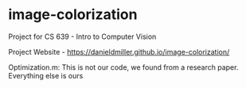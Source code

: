 # image-colorization
Project for CS 639 - Intro to Computer Vision

Project Website - https://danieldmiller.github.io/image-colorization/

Optimization.m: This is not our code, we found from a research paper. Everything else is ours
